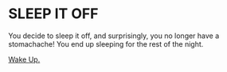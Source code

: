 # SLEEP IT OFF

You decide to sleep it off, and surprisingly, you no longer have a stomachache! You end up sleeping for the rest of the night.  

[Wake Up.](../morning)  
